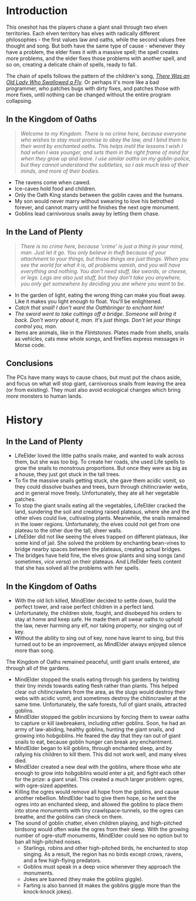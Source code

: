 # Introduction

This oneshot has the players chase a giant snail through two elven territories.
Each elven territory has elves with radically different philosophies - the first values law and oaths, while the second values free thought and song.
But both have the same type of cause - whenever they have a problem, the elder fixes it with a massive spell; the spell creates more problems, and the elder fixes those problems with another spell, and so on, creating a delicate chain of spells, ready to fall.

The chain of spells follows the pattern of the children's song, *[There Was an Old Lady Who Swallowed a Fly](https://en.wikipedia.org/wiki/There_Was_an_Old_Lady_Who_Swallowed_a_Fly)*.
Or perhaps it's more like a bad programmer, who patches bugs with dirty fixes, and patches those with more fixes, until nothing can be changed without the entire program collapsing.

## In the Kingdom of Oaths

> *Welcome to my Kingdom.  There is no crime here, because everyone who wishes to stay must promise to obey the law, and I bind them to their word by enchanted oaths.  This helps instil the lessons I wish I had when I was younger, and sets them in the right frame of mind for when they grow up and leave.  I use similar oaths on my goblin-police, but they cannot understand the subtleties, so I ask much less of their minds, and more of their bodies.*

- The ravens come when cawed.
- Ice-caves hold food and children.
- Only the Oath King stands between the goblin caves and the humans.
- My son would never marry without swearing to love his betrothed forever, and cannot marry until he finishes the next ogre monument.
- Goblins lead carnivorous snails away by letting them chase.

## In the Land of Plenty

> *There is no crime here, because 'crime' is just a thing in your mind, man.  Just let it go.  You only believe in theft because of your attachment to your things, but those things are just things.  When you see the world for what it is, all problems vanish, and you will have everything and nothing.  You don't need stuff, like swords, or cheese, or legs.  Legs are also just stuff, but they don't take you anywhere, you only get somewhere by deciding you are where you want to be.*

- In the garden of light, eating the wrong thing can make you float away.  Like it makes you light enough to float.  You'll be enlightened.
- *Catch that snail!  I don't want the Oathbringer to enchant him!*
- *The sword went to take cuttings off a bridge.  Someone will bring it back.  Don't worry about it, man.  It's just things.  Don't let your things control you, man.*
- Items are animals, like in the *Flintstones*.  Plates made from shells, snails as vehicles, cats mew whole songs, and fireflies express messages in Morse code.

## Conclusions

The PCs have many ways to cause chaos, but must put the chaos aside, and focus on what will stop giant, carnivorous snails from leaving the area (or from existing).
They must also avoid ecological changes which bring *more* monsters to human lands.

# History

## In the Land of Plenty

- LifeElder loved the little paths snails make, and wanted to walk across them, but she was too big.  To create her roads, she used Life spells to grow the snails to monstrous proportions.  But once they were as big as a house, they just got stuck in the tall trees.
- To fix the massive snails getting stuck, she gave them acidic vomit, so they could dissolve bushes and trees, burn through chitincrawler webs, and in general move freely.  Unfortunately, they ate all her vegetable patches.
- To stop the giant snails eating all the vegetables, LifeElder cracked the land, sundering the soil and creating raised plateaus, where she and the other elves could live, cultivating plants.  Meanwhile, the snails remained in the lower regions.  Unfortunately, the elves could not get from one plateau to the other due the tall, sheer walls.
- LifeElder did not like seeing the elves trapped on different plateaus, like some kind of jail.  She solved the problem by enchanting bean-vines to bridge nearby spaces between the plateaus, creating actual bridges.
- The bridges have held fine, the elves grow plants and sing songs (and sometimes, *vice versa*) on their plateaus.  And LifeElder feels content that she has solved all the problems with her spells.

## In the Kingdom of Oaths

- With the old lich killed, MindElder decided to settle down, build the perfect tower, and raise perfect children in a perfect land.
- Unfortunately, the children stole, fought, and disobeyed his orders to stay at home and keep safe.  He made them all swear oaths to uphold the law, never harming any elf, nor taking property, nor singing out of key.
- Without the ability to sing out of key, none have learnt to sing, but this turned out to be an improvement, as MindElder always enjoyed silence more than song.

The Kingdom of Oaths remained peaceful, until giant snails entered, ate through all of the gardens.

- MindElder stopped the snails eating through his gardens by twisting their tiny minds towards eating flesh rather than plants.  This helped clear out chitincrawlers from the area, as the slugs would destroy their webs with acidic vomit, and sometimes destroy the chitincrawler at the same time.  Unfortunately, the safe forests, full of giant snails, attracted goblins.
- MindElder stopped the goblin incursions by forcing them to swear oaths to capture or kill lawbreakers, including other goblins.  Soon, he had an army of law-abiding, healthy goblins, hunting the giant snails, and growing into hobgoblins.  He feared the day that they ran out of giant snails to eat, because goblin hunger can break any enchantment.
- MindElder began to kill goblins, through enchanted sleep, and by rallying his children to kill them.  This did not work well, and many elves died.
- MindElder created a new deal with the goblins, where those who ate enough to grow into hobgoblins would enter a pit, and fight each other for the prize: a giant snail.  This created a much larger problem: ogres, with ogre-sized appetites.
- Killing the ogres would remove all hope from the goblins, and cause another rebellion.  MindElder had to give them hope, so he sent the ogres into an enchanted sleep, and allowed the goblins to place them into stone monuments with tiny crawlspace-tunnels, so the ogres can breathe, and the goblins can check on them.
- The sound of goblin chatter, elven children playing, and high-pitched birdsong would often wake the ogres from their sleep.  With the growing number of ogre-stuff monuments, MindElder could see no option but to ban all high-pitched noises.
    * Starlings, robins and other high-pitched birds, he enchanted to stop singing.  As a result, the region has no birds except crows, ravens, and a few high-flying predators.
    * Goblins must speak in a deep voice whenever they approach the monuments.
    * Jokes are banned (they make the goblins giggle).
    * Farting is also banned (it makes the goblins giggle more than the knock-knock jokes).


